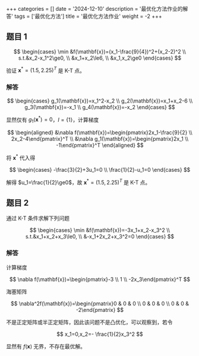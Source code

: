 +++
categories = []
date = '2024-12-10'
description = '最优化方法作业的解答'
tags = ['最优化方法']
title = '最优化方法作业'
weight = -2
+++

## 题目 1

$$
\begin{cases}
\min &f(\mathbf{x})=(x_1-\frac{9}{4})^2+(x_2-2)^2 \\
s.t.&x_2-x_1^2\ge0, \\
&x_1+x_2\le6, \\
&x_1,x_2\ge0
\end{cases}
$$

验证 $\mathbf{x}^*=(1.5,2.25)^T$ 是 K-T 点。

### 解答

$$
\begin{cases}
g_1(\mathbf{x})=x_1^2-x_2 \\
g_2(\mathbf{x})=x_1+x_2-6 \\
g_3(\mathbf{x})=-x_1 \\
g_4(\mathbf{x})=-x_2
\end{cases}
$$

显然仅有 $g_1(\mathbf{x}^*)=0$，$I=\{1\}$，计算梯度

$$
\begin{aligned}
&\nabla f(\mathbf{x})=\begin{pmatrix}2x_1-\frac{9}{2} \\ 2x_2-4\end{pmatrix}^T \\
&\nabla g_1(\mathbf{x})=\begin{pmatrix}2x_1 \\ -1\end{pmatrix}^T
\end{aligned}
$$

将 $\mathbf{x}^*$ 代入得

$$
\begin{cases}
-\frac{3}{2}+3u_1=0 \\
\frac{1}{2}-u_1=0
\end{cases}
$$

解得 $u_1=\frac{1}{2}\ge0$，故 $\mathbf{x}^*=(1.5,2.25)^T$ 是 K-T 点。

## 题目 2

通过 K-T 条件求解下列问题

$$
\begin{cases}
\min &f(\mathbf{x})=-3x_1+x_2-x_3^2 \\
s.t.&x_1+x_2+x_3\le0, \\
&-x_1+2x_2+x_3^2=0
\end{cases}
$$

### 解答

计算梯度

$$
\nabla f(\mathbf{x})=\begin{pmatrix}-3 \\ 1 \\ -2x_3\end{pmatrix}^T
$$

海塞矩阵

$$
\nabla^2f(\mathbf{x})=\begin{pmatrix}0 & 0 & 0 \\ 0 & 0 & 0 \\ 0 & 0 & -2\end{pmatrix}
$$

不是正定矩阵或半正定矩阵，因此该问题不是凸优化，可以观察到，若令

$$
x_1=0,x_2=- \frac{1}{2}x_3^2
$$

显然有 $f(\mathbf{x})$ 无界，不存在最优解。
